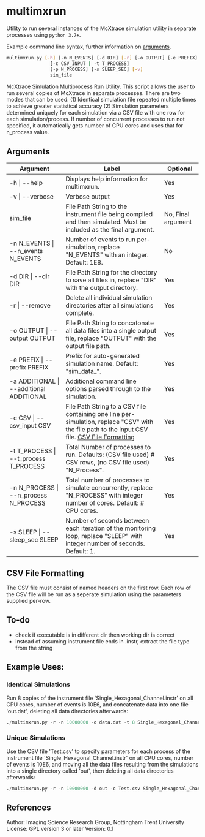 # multimxrun
Utility to run several instances of the McXtrace simulation utility in separate processes using ```python 3.7+```.

Example command line syntax, further information on <a href="README.md#Arguments" title="Arguments">arguments</a>.
```bash
multimxrun.py [-h] [-n N_EVENTS] [-d DIR] [-r] [-o OUTPUT] [-e PREFIX] [-a ADDITIONAL]
                [-c CSV_INPUT | -t T_PROCESS]
                [-p N_PROCESS] [-s SLEEP_SEC] [-v]
                sim_file
```

McXtrace Simulation Multiprocess Run Utility. This script allows the user to run several copies of McXtrace in separate processes.
There are two modes that can be used: (1) Identical simulation file repeated multiple times to achieve greater statistical
accuracy (2) Simulation parameters determined uniquely for each simulation via a CSV file with one row for each
simulation/process. If number of concurrent processes to run not specified, it automatically gets number of CPU cores and uses
that for n_process value.

## Arguments

<table>
    <thead>
        <tr>
            <th>Argument</th>
            <th>Label</th>
            <th>Optional</th>
        </tr>
    </thead>
    <tbody>
        <tr>
            <td>-h | --help</td>
            <td>Displays help information for multimxrun.</td>
            <td>Yes</td>
        </tr>
        <tr>
            <td>-v | --verbose</td>
            <td>Verbose output</td>
            <td>Yes</td>
        </tr>
        <tr>
            <td>sim_file</td>
            <td>File Path String to the instrument file being compiled and then simulated. Must be included as the final argument.</td>
            <td>No, Final argument</td>
        </tr>
        <tr>
            <td>-n N_EVENTS | --n_events N_EVENTS</td>
            <td>Number of events to run per-simulation, replace "N_EVENTS" with an integer. Default: 1E8.</td>
            <td>No</td>
        </tr>
        <tr>
            <td>-d DIR | --dir DIR</td>
            <td>File Path String for the directory to save all files in, replace "DIR" with the output directory.</td>
            <td>Yes</td>
        </tr>
        <tr>
            <td>-r | --remove</td>
            <td>Delete all individual simulation directories after all simulations complete.</td>
            <td>Yes</td>
        </tr>
        <tr>
            <td>-o OUTPUT | --output OUTPUT</td>
            <td>File Path String to concatonate all data files into a single output file, replace "OUTPUT" with the output file path.</td>
            <td>Yes</td>
        </tr>
        <tr>
            <td>-e PREFIX | --prefix PREFIX</td>
            <td>Prefix for auto-generated simulation name. Default: "sim_data_".</td>
            <td>Yes</td>
        </tr>
        <tr>
            <td>-a ADDITIONAL | --additional ADDITIONAL</td>
            <td>Additional command line options parsed through to the simulation.</td>
            <td>Yes</td>
        </tr>
        <tr>
            <td>-c CSV | --csv_input CSV</td>
            <td>File Path String to a CSV file containing one line per-simulation, replace "CSV" with the file path to the input CSV file. <a href="README.md#CSV_File" title="CSV File Formatting">CSV File Formatting</a></td>
            <td>Yes</td>
        </tr>
        <tr>
            <td>-t T_PROCESS | --t_process T_PROCESS</td>
            <td>Total Number of processes to run. Defaults: (CSV file used) # CSV rows, (no CSV file used) "N_Process".</td>
            <td>Yes</td>
        </tr>
        <tr>
            <td>-n N_PROCESS | --n_process N_PROCESS</td>
            <td>Total number of processes to simulate concurrently, replace "N_PROCESS" with integer number of cores. Default: # CPU cores.</td>
            <td>Yes</td>
        </tr>
        <tr>
            <td>-s SLEEP | --sleep_sec SLEEP</td>
            <td>Number of seconds between each iteration of the monitoring loop, replace "SLEEP" with integer number of seconds. Default: 1.</td>
            <td>Yes</td>
        </tr>
    </tbody>
</table>

## CSV File Formatting
The CSV file must consist of named headers on the first row. Each row of the CSV file will be run as a seperate simulation using the parameters supplied per-row.



## To-do
* check if executable is in different dir then working dir is correct
* instead of assuming instrument file ends in .instr, extract the file type from the string

## Example Uses:
### Identical Simulations
Run 8 copies of the instrument file 'Single_Hexagonal_Channel.instr' on all CPU cores, number of events is 10E6, and concatenate data into one file 'out.dat', deleting all data directories afterwards:
```python
./multimxrun.py -r -n 10000000 -o data.dat -t 8 Single_Hexagonal_Channel.instr
```

### Unique Simulations
Use the CSV file 'Test.csv' to specify parameters for each process of the instrument file 'Single_Hexagonal_Channel.instr' on all CPU cores, number of events is 10E6, and moving all the data files resulting from the simulations into a single directory called 'out', then deleting all data directories afterwards:
```python
./multimxrun.py -r -n 10000000 -d out -c Test.csv Single_Hexagonal_Channel.instr
```

## References
Author: Imaging Science Research Group, Nottingham Trent University
License: GPL version 3 or later
Version: 0.1